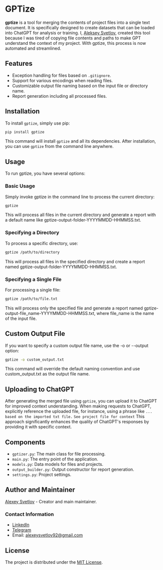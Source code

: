 # GPTize

**gptize** is a tool for merging the contents of project files into a single text document. It is specifically designed to create datasets that can be loaded into ChatGPT for analysis or training. I, [Aleksey Svetlov](https://www.linkedin.com/in/svetlovtech/), created this tool because I was tired of copying file contents and paths to make GPT understand the context of my project. With gptize, this process is now automated and streamlined.

## Features
- Exception handling for files based on `.gitignore`.
- Support for various encodings when reading files.
- Customizable output file naming based on the input file or directory name.
- Report generation including all processed files.

## Installation
To install `gptize`, simply use pip:

```bash
pip install gptize
```

This command will install `gptize` and all its dependencies. After installation, you can use `gptize` from the command line anywhere.

## Usage
To run gptize, you have several options:

### Basic Usage
Simply invoke gptize in the command line to process the current directory:
```bash
gptize
```
This will process all files in the current directory and generate a report with a default name like gptize-output-folder-YYYYMMDD-HHMMSS.txt.

### Specifying a Directory
To process a specific directory, use:
```bash
gptize /path/to/directory
```
This will process all files in the specified directory and create a report named gptize-output-folder-YYYYMMDD-HHMMSS.txt.

### Specifying a Single File
For processing a single file:
```bash
gptize /path/to/file.txt
```
This will process only the specified file and generate a report named gptize-output-file_name-YYYYMMDD-HHMMSS.txt, where file_name is the name of the input file.

## Custom Output File
If you want to specify a custom output file name, use the -o or --output option:
```bash
gptize -o custom_output.txt
```
This command will override the default naming convention and use custom_output.txt as the output file name.

## Uploading to ChatGPT
After generating the merged file using `gptize`, you can upload it to ChatGPT for improved context understanding. When making requests to ChatGPT, explicitly reference the uploaded file, for instance, using a phrase like `... based on the imported txt file.` `See project file for context` This approach significantly enhances the quality of ChatGPT's responses by providing it with specific context.

## Components
- `gptizer.py`: The main class for file processing.
- `main.py`: The entry point of the application.
- `models.py`: Data models for files and projects.
- `output_builder.py`: Output constructor for report generation.
- `settings.py`: Project settings.

## Author and Maintainer
[Alexey Svetlov](https://www.linkedin.com/in/svetlovtech/) - Creator and main maintainer.

### Contact Information
- [LinkedIn](https://www.linkedin.com/in/svetlovtech/)
- [Telegram](https://t.me/SvetlovTech)
- Email: alexeysvetlov92@gmail.com

## License
The project is distributed under the [MIT License](LICENSE).

